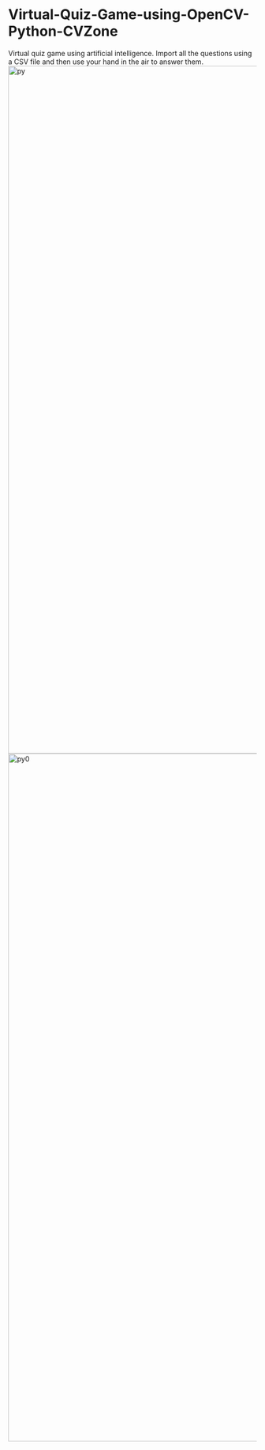 # Virtual-Quiz-Game-using-OpenCV-Python-CVZone
Virtual quiz game using artificial intelligence. Import all the questions using a CSV file and then use your hand in the air to answer them.
<img width="1392" alt="py" src="https://github.com/user-attachments/assets/16efcf84-c153-442c-8323-227ba0075952" />
<img width="1392" alt="py0" src="https://github.com/user-attachments/assets/3606d690-6e7e-41f5-ad10-3507d449a24e" />

